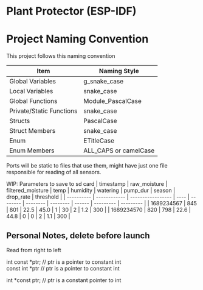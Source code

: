 # Plant Protector (ESP-IDF)

# Project Naming Convention

This project follows this naming convention

| Item                     | Naming Style          |
| ------------------------ | --------------------- |
| Global Variables         | g_snake_case          |
| Local Variables          | snake_case            |
| Global Functions         | Module_PascalCase     |
| Private/Static Functions | snake_case            |
| Structs                  | PascalCase            |
| Struct Members           | snake_case            |
| Enum                     | ETitleCase            |
| Enum Members             | ALL_CAPS or camelCase |

Ports will be static to files that use them, might have just one file responsible for reading of all sensors.


WIP: Parameters to save to sd card
| timestamp  | raw_moisture | filtered_moisture | temp | humidity | watering | pump_dur | season | drop_rate | threshold |
| ---------- | ------------ | ----------------- | ---- | -------- | -------- | -------- | ------ | --------- | --------- |
| 1689234567 | 845          | 801               | 22.5 | 45.0     | 1        | 30       | 2      | 1.2       | 300       |
| 1689234570 | 820          | 798               | 22.6 | 44.8     | 0        | 0        | 2      | 1.1       | 300       |

## Personal Notes, delete before launch
Read from right to left  

int const *ptr; // ptr is a pointer to constant int  
const int *ptr // ptr is a pointer to constant int  

int *const ptr; // ptr is a constant pointer to int  
